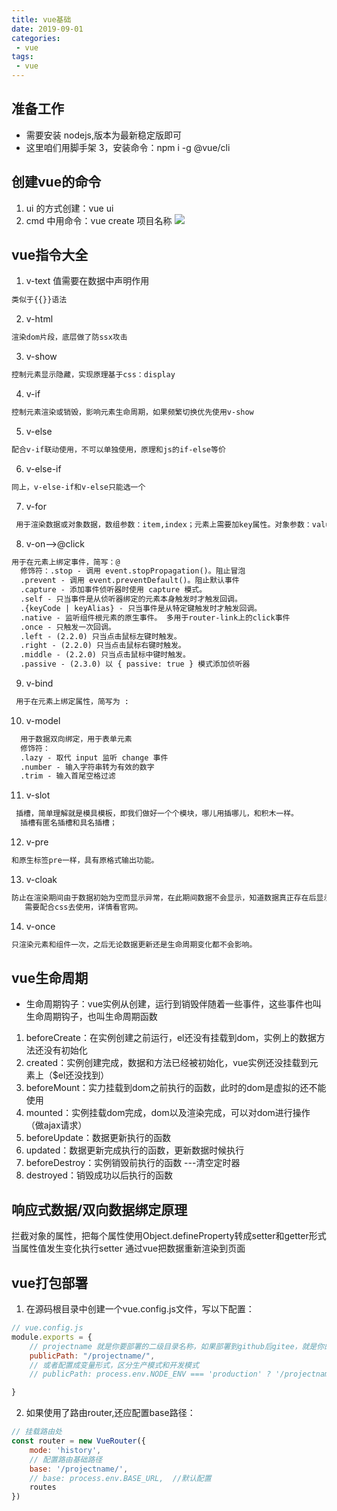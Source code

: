 ```yaml
---
title: vue基础
date: 2019-09-01
categories:
 - vue
tags:
 - vue
---
```



## 准备工作
  - 需要安装 nodejs,版本为最新稳定版即可
  - 这里咱们用脚手架 3，安装命令：npm i -g @vue/cli
## 创建vue的命令
1. ui 的方式创建：vue ui 
2. cmd 中用命令：vue create 项目名称
![](https://s1.ax1x.com/2020/09/22/wOAb0H.png)

## vue指令大全
1. v-text 值需要在数据中声明作用
```html
类似于{{}}语法
```
2. v-html 
```html
渲染dom片段，底层做了防ssx攻击
```
3. v-show
```html
控制元素显示隐藏，实现原理基于css：display
```
4. v-if
```html
控制元素渲染或销毁，影响元素生命周期，如果频繁切换优先使用v-show
```
5. v-else
```html
配合v-if联动使用，不可以单独使用，原理和js的if-else等价
```
6. v-else-if
```html
同上，v-else-if和v-else只能选一个
```
7. v-for
```html
 用于渲染数据或对象数据，数组参数：item,index；元素上需要加key属性。对象参数：value, name, index
```
8. v-on-->@click 
```html
用于在元素上绑定事件，简写：@
  修饰符：.stop - 调用 event.stopPropagation()。阻止冒泡
  .prevent - 调用 event.preventDefault()。阻止默认事件
  .capture - 添加事件侦听器时使用 capture 模式。
  .self - 只当事件是从侦听器绑定的元素本身触发时才触发回调。
  .{keyCode | keyAlias} - 只当事件是从特定键触发时才触发回调。
  .native - 监听组件根元素的原生事件。 多用于router-link上的click事件
  .once - 只触发一次回调。
  .left - (2.2.0) 只当点击鼠标左键时触发。
  .right - (2.2.0) 只当点击鼠标右键时触发。
  .middle - (2.2.0) 只当点击鼠标中键时触发。
  .passive - (2.3.0) 以 { passive: true } 模式添加侦听器
```
9. v-bind
```html
 用于在元素上绑定属性，简写为 :
```
10. v-model
```html
  用于数据双向绑定，用于表单元素
  修饰符：
  .lazy - 取代 input 监听 change 事件
  .number - 输入字符串转为有效的数字
  .trim - 输入首尾空格过滤
```
11. v-slot
```html
 插槽，简单理解就是模具模板，即我们做好一个个模块，哪儿用插哪儿，和积木一样。
  插槽有匿名插槽和具名插槽；
```
12. v-pre
```html
和原生标签pre一样，具有原格式输出功能。
```
13. v-cloak
```html
防止在渲染期间由于数据初始为空而显示异常，在此期间数据不会显示，知道数据真正存在后显示，这个过程持续到编译结束。
   需要配合css去使用，详情看官网。
```
14. v-once
```html
只渲染元素和组件一次，之后无论数据更新还是生命周期变化都不会影响。
```

## vue生命周期
- 生命周期钩子：vue实例从创建，运行到销毁伴随着一些事件，这些事件也叫生命周期钩子，也叫生命周期函数
1. beforeCreate：在实例创建之前运行，el还没有挂载到dom，实例上的数据方法还没有初始化
2. created：实例创建完成，数据和方法已经被初始化，vue实例还没挂载到元素上（$el还没找到）
3. beforeMount：实力挂载到dom之前执行的函数，此时的dom是虚拟的还不能使用
4. mounted：实例挂载dom完成，dom以及渲染完成，可以对dom进行操作（做ajax请求）
5. beforeUpdate：数据更新执行的函数
6. updated：数据更新完成执行的函数，更新数据时候执行
7. beforeDestroy：实例销毁前执行的函数 ---清空定时器
8. destroyed：销毁成功以后执行的函数

## 响应式数据/双向数据绑定原理

拦截对象的属性，把每个属性使用Object.defineProperty转成setter和getter形式
当属性值发生变化执行setter 通过vue把数据重新渲染到页面

## vue打包部署
1. 在源码根目录中创建一个vue.config.js文件，写以下配置：
```js
// vue.config.js
module.exports = {
    // projectname 就是你要部署的二级目录名称，如果部署到github后gitee，就是你的仓库名
    publicPath: "/projectname/",
    // 或者配置成变量形式，区分生产模式和开发模式
    // publicPath: process.env.NODE_ENV === 'production' ? '/projectname' : '/'

}
```
2. 如果使用了路由router,还应配置base路径：
```js
// 挂载路由处
const router = new VueRouter({
    mode: 'history',
    // 配置路由基础路径
    base: '/projectname/',
    // base: process.env.BASE_URL,  //默认配置
    routes
})
```